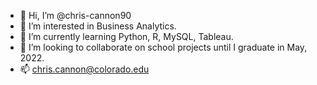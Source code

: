 - 👋 Hi, I’m @chris-cannon90
- 👀 I’m interested in Business Analytics.
- 🌱 I’m currently learning Python, R, MySQL, Tableau.
- 💞️ I’m looking to collaborate on school projects until I graduate in May, 2022.
- 📫 chris.cannon@colorado.edu
